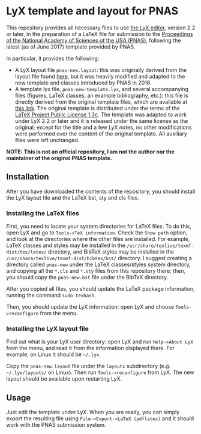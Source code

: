 # LyX template and layout for PNAS

This repository provides all necessary files to use [the LyX editor][LyX], version 2.2 or later, in the preparation
of a LaTeX file for submission to the [Proceedings of the National Academy of Sciences of the USA (PNAS)][PNAS],
following the latest (as of June 2017) template provided by PNAS.

In particular, it provides the following:

* A LyX layout file `pnas-new.layout`: this was originally derived from the layout file found [here][old-layout],
  but it was heavily modified and adapted to the new template and classes introduced by PNAS in 2016.
* A template lyx file, `pnas-new-template.lyx`, and several accompanying files (figures, LaTeX classes, an example
  bibliography, etc.): this file is directly derived from the original template files, which are available
  at [this link][orig-template]. The original template is distributed under the terms of the
  [LaTeX Project Public License 1.3c][LPPL]. The template was adapted to work under LyX 2.2 or later and it is
  released under the same license as the original; except for the title and a few LyX notes, no other modifications
  were performed over the content of the original template. All auxiliary files were left unchanged.

**NOTE: This is not an official repository, I am not the author nor the maintainer of the original PNAS template.**

## Installation

After you have downloaded the contents of the repository, you should install the LyX layout file and the LaTeX bst,
sty and cls files.

### Installing the LaTeX files

First, you need to locate your system directories for LaTeX files. To do this, open LyX and go to `Tools->TeX information`.
Check the `Show path` option, and look at the directories where the other files are installed.
For example, LaTeX classes and styles may be installed in the `/usr/share/texlive/texmf-dist/tex/latex/` directory, and
BibTeX styles may be installed in the `/usr/share/texlive/texmf-dist/bibtex/bst/` directory. I suggest creating a directory
called `pnas-new` under the LaTeX classes/styles system directory, and copying all the `*.cls` and `*.sty` files from this
repository there; then, you should copy the `pnas-new.bst` file under the BibTeX directory.

After you copied all files, you should update the LaTeX package information, running the command `sudo texhash`.

Then, you should update the LyX information: open LyX and choose `Tools->reconfigure` from the menu.

### Installing the LyX layout file

Find out what is your LyX user directory: open LyX and run `Help->About LyX` from the menu, and read it from the information
displayed there. For example, on Linux it should be `~/.lyx`.

Copy the `pnas-new.layout` file under the `layouts` subdirectory (e.g. `~/.lyx/layouts/` on Linux). Then run `Tools->reconfigure`
from LyX. The new layout should be available upon restarting LyX.

## Usage

Just edit the template under LyX. When you are ready, you can simply export the resulting file using `File->Export->LaTeX (pdflatex)`
and it should work with the PNAS submission system.


[LyX]: https://www.lyx.org/
[PNAS]: http://www.pnas.org
[old-layout]: https://wiki.lyx.org/Layouts/Pnastwo
[orig-template]: https://www.overleaf.com/latex/templates/template-for-preparing-your-research-report-submission-to-pnas-using-overleaf/fzcbzjvpvnxn#.V8cR6dFCY
[LPPL]: https://www.latex-project.org/lppl/lppl-1-3c/


